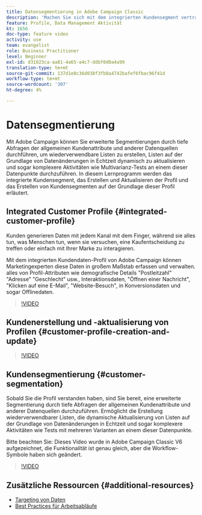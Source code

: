 ```yaml
---
title: Datensegmentierung in Adobe Campaign Classic
description: 'Machen Sie sich mit dem integrierten Kundensegment vertraut, wie Sie die Profil erstellen und aktualisieren und wie Sie Kundensegmente auf der Grundlage dieser Profil erstellen. '
feature: Profile, Data Management Aktivität
kt: 1656
doc-type: feature video
activity: use
team: evangelist
role: Business Practitioner
level: Beginner
exl-id: d31023ca-aa81-4a65-a4c7-ddbf0d0a4a99
translation-type: tm+mt
source-git-commit: 137d1e0c36d038f3fb8a4742bafef6fbac96f41d
workflow-type: tm+mt
source-wordcount: '307'
ht-degree: 4%

---
```


# Datensegmentierung

Mit Adobe Campaign können Sie erweiterte Segmentierungen durch tiefe Abfragen der allgemeinen Kundenattribute und anderer Datenquellen durchführen, um wiederverwendbare Listen zu erstellen, Listen auf der Grundlage von Datenänderungen in Echtzeit dynamisch zu aktualisieren und sogar komplexere Aktivitäten wie Multivarianz-Tests an einem dieser Datenpunkte durchzuführen. In diesem Lernprogramm werden das integrierte Kundensegment, das Erstellen und Aktualisieren der Profil und das Erstellen von Kundensegmenten auf der Grundlage dieser Profil erläutert.

## Integrated Customer Profile {#integrated-customer-profile}

Kunden generieren Daten mit jedem Kanal mit dem Finger, während sie alles tun, was Menschen tun, wenn sie versuchen, eine Kaufentscheidung zu treffen oder einfach mit Ihrer Marke zu interagieren.

Mit dem integrierten Kundendaten-Profil von Adobe Campaign können Marketingexperten diese Daten in großem Maßstab erfassen und verwalten. alles von Profil-Attributen wie demografische Details &quot;Postleitzahl&quot; &quot;Adresse&quot; &quot;Geschlecht&quot; usw., Interaktionsdaten, &quot;Öffnen einer Nachricht&quot;, &quot;Klicken auf eine E-Mail&quot;, &quot;Website-Besuch&quot;, in Konversionsdaten und sogar Offlinedaten.

>[!VIDEO](https://video.tv.adobe.com/v/23629?quality=12)

## Kundenerstellung und -aktualisierung von Profilen {#customer-profile-creation-and-update}

>[!VIDEO](https://video.tv.adobe.com/v/23632?quality=12)

## Kundensegmentierung {#customer-segmentation}

Sobald Sie die Profil verstanden haben, sind Sie bereit, eine erweiterte Segmentierung durch tiefe Abfragen der allgemeinen Kundenattribute und anderer Datenquellen durchzuführen. Ermöglicht die Erstellung wiederverwendbarer Listen, die dynamische Aktualisierung von Listen auf der Grundlage von Datenänderungen in Echtzeit und sogar komplexere Aktivitäten wie Tests mit mehreren Varianten an einem dieser Datenpunkte.

Bitte beachten Sie: Dieses Video wurde in Adobe Campaign Classic V6 aufgezeichnet, die Funktionalität ist genau gleich, aber die Workflow-Symbole haben sich geändert.

>[!VIDEO](https://video.tv.adobe.com/v/23635?quality=12)

## Zusätzliche Ressourcen {#additional-resources}

* [Targeting von Daten](https://docs.adobe.com/content/help/en/campaign-classic/using/automating-with-workflows/general-operation/targeting-data.html)
* [Best Practices für Arbeitsabläufe](https://docs.adobe.com/content/help/de-DE/campaign-classic/using/automating-with-workflows/general-operation/workflow-best-practices.html)
